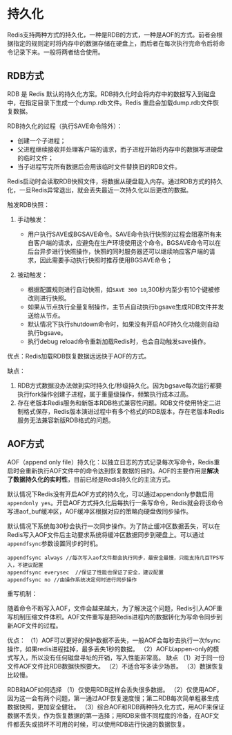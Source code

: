 # 持久化

Redis支持两种方式的持久化，一种是RDB的方式，一种是AOF的方式。前者会根据指定的规则定时将内存中的数据存储在硬盘上，而后者在每次执行完命令后将命令记录下来。一般将两者结合使用。

## RDB方式

RDB 是 Redis 默认的持久化方案。RDB持久化时会将内存中的数据写入到磁盘中，在指定目录下生成一个dump.rdb文件。Redis 重启会加载dump.rdb文件恢复数据。

RDB持久化的过程（执行SAVE命令除外）：

- 创建一个子进程；
- 父进程继续接收并处理客户端的请求，而子进程开始将内存中的数据写进硬盘的临时文件；
- 当子进程写完所有数据后会用该临时文件替换旧的RDB文件。

Redis启动时会读取RDB快照文件，将数据从硬盘载入内存。通过RDB方式的持久化，一旦Redis异常退出，就会丢失最近一次持久化以后更改的数据。

触发RDB快照：

1. 手动触发：
   - 用户执行SAVE或BGSAVE命令。SAVE命令执行快照的过程会阻塞所有来自客户端的请求，应避免在生产环境使用这个命令。BGSAVE命令可以在后台异步进行快照操作，快照的同时服务器还可以继续响应客户端的请求，因此需要手动执行快照时推荐使用BGSAVE命令；

2. 被动触发：
   - 根据配置规则进行自动快照，如`SAVE 300 10`,300秒内至少有10个键被修改则进行快照。
   - 如果从节点执行全量复制操作，主节点自动执行bgsave生成RDB文件并发送给从节点。
   - 默认情况下执行shutdown命令时，如果没有开启AOF持久化功能则自动执行bgsave。
   - 执行debug reload命令重新加载Redis时，也会自动触发save操作。

优点：Redis加载RDB恢复数据远远快于AOF的方式。

缺点：

1. RDB方式数据没办法做到实时持久化/秒级持久化。因为bgsave每次运行都要执行fork操作创建子进程，属于重量级操作，频繁执行成本过高。
2. 存在老版本Redis服务和新版本RDB格式兼容性问题。RDB文件使用特定二进制格式保存，Redis版本演进过程中有多个格式的RDB版本，存在老版本Redis服务无法兼容新版RDB格式的问题。

## AOF方式

AOF（append only file）持久化：以独立日志的方式记录每次写命令，Redis重启时会重新执行AOF文件中的命令达到恢复数据的目的。AOF的主要作用是**解决了数据持久化的实时性**，目前已经是Redis持久化的主流方式。

默认情况下Redis没有开启AOF方式的持久化，可以通过appendonly参数启用`appendonly yes`。开启AOF方式持久化后每执行一条写命令，Redis就会将该命令写进aof_buf缓冲区，AOF缓冲区根据对应的策略向硬盘做同步操作。

默认情况下系统每30秒会执行一次同步操作。为了防止缓冲区数据丢失，可以在Redis写入AOF文件后主动要求系统将缓冲区数据同步到硬盘上。可以通过`appendfsync`参数设置同步的时机。

```
appendfsync always //每次写入aof文件都会执行同步，最安全最慢，只能支持几百TPS写入，不建议配置
appendfsync everysec  //保证了性能也保证了安全，建议配置
appendfsync no //由操作系统决定何时进行同步操作
```

重写机制：

随着命令不断写入AOF，文件会越来越大，为了解决这个问题，Redis引入AOF重写机制压缩文件体积。AOF文件重写是把Redis进程内的数据转化为写命令同步到新AOF文件的过程。

优点：
（1）AOF可以更好的保护数据不丢失，一般AOF会每秒去执行一次fsync操作，如果redis进程挂掉，最多丢失1秒的数据。
（2）AOF以appen-only的模式写入，所以没有任何磁盘寻址的开销，写入性能非常高。
缺点
（1）对于同一份文件AOF文件比RDB数据快照要大。
（2）不适合写多读少场景。
（3）数据恢复比较慢。

RDB和AOF如何选择
（1）仅使用RDB这样会丢失很多数据。
（2）仅使用AOF，因为这一会有两个问题，第一通过AOF恢复速度慢；第二RDB每次简单粗暴生成数据快照，更加安全健壮。
（3）综合AOF和RDB两种持久化方式，用AOF来保证数据不丢失，作为恢复数据的第一选择；用RDB来做不同程度的冷备，在AOF文件都丢失或损坏不可用的时候，可以使用RDB进行快速的数据恢复。



